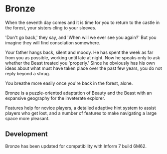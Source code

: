# Bronze

When the seventh day comes and it is time for you to return to the castle in the forest, your sisters cling to your sleeves. 
	
'Don't go back,' they say, and 'When will we ever see you again?' But you imagine they will find consolation somewhere.
	
Your father hangs back, silent and moody. He has spent the week as far from you as possible, working until late at night. Now he speaks only to ask whether the Beast treated you 'properly.' Since he obviously has his own ideas about what must have taken place over the past few years, you do not reply beyond a shrug.
	
You breathe more easily once you're back in the forest, alone.

Bronze is a puzzle-oriented adaptation of Beauty and the Beast with an expansive geography for the inveterate explorer. 

Features help for novice players, a detailed adaptive hint system to assist players who get lost, and a number of features to make navigating a large space more pleasant.

## Development

Bronze has been updated for compatibility with Inform 7 build 6M62.
